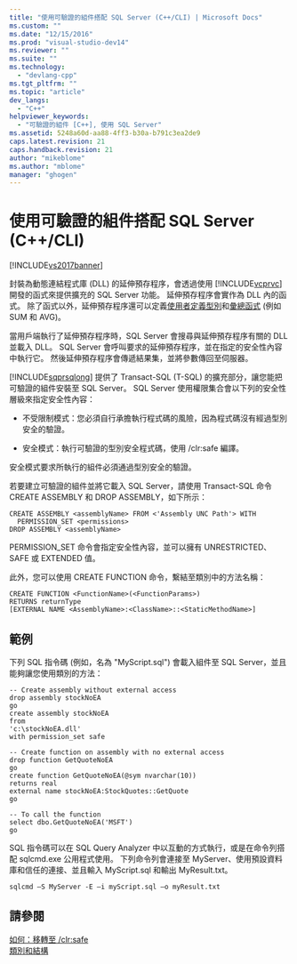 ```yaml
---
title: "使用可驗證的組件搭配 SQL Server (C++/CLI) | Microsoft Docs"
ms.custom: ""
ms.date: "12/15/2016"
ms.prod: "visual-studio-dev14"
ms.reviewer: ""
ms.suite: ""
ms.technology: 
  - "devlang-cpp"
ms.tgt_pltfrm: ""
ms.topic: "article"
dev_langs: 
  - "C++"
helpviewer_keywords: 
  - "可驗證的組件 [C++], 使用 SQL Server"
ms.assetid: 5248a60d-aa88-4ff3-b30a-b791c3ea2de9
caps.latest.revision: 21
caps.handback.revision: 21
author: "mikeblome"
ms.author: "mblome"
manager: "ghogen"
---
```

# 使用可驗證的組件搭配 SQL Server (C++/CLI)
[!INCLUDE[vs2017banner](../assembler/inline/includes/vs2017banner.md)]

封裝為動態連結程式庫 \(DLL\) 的延伸預存程序，會透過使用 [!INCLUDE[vcprvc](../build/includes/vcprvc_md.md)] 開發的函式來提供擴充的 SQL Server 功能。  延伸預存程序會實作為 DLL 內的函式。  除了函式以外，延伸預存程序還可以定義[使用者定義型別](../cpp/classes-and-structs-cpp.md)和[彙總函式](http://msdn.microsoft.com/zh-tw/de255454-f45e-4281-81f9-bc61893ac5da) \(例如 SUM 和 AVG\)。  
  
 當用戶端執行了延伸預存程序時，SQL Server 會搜尋與延伸預存程序有關的 DLL 並載入 DLL。  SQL Server 會呼叫要求的延伸預存程序，並在指定的安全性內容中執行它。  然後延伸預存程序會傳遞結果集，並將參數傳回至伺服器。  
  
 [!INCLUDE[sqprsqlong](../dotnet/includes/sqprsqlong_md.md)] 提供了 Transact\-SQL \(T\-SQL\) 的擴充部分，讓您能把可驗證的組件安裝至 SQL Server。  SQL Server 使用權限集合會以下列的安全性層級來指定安全性內容：  
  
-   不受限制模式：您必須自行承擔執行程式碼的風險，因為程式碼沒有經過型別安全的驗證。  
  
-   安全模式：執行可驗證的型別安全程式碼，使用 \/clr:safe 編譯。  
  
 安全模式要求所執行的組件必須通過型別安全的驗證。  
  
 若要建立可驗證的組件並將它載入 SQL Server，請使用 Transact\-SQL 命令 CREATE ASSEMBLY 和 DROP ASSEMBLY，如下所示：  
  
```  
CREATE ASSEMBLY <assemblyName> FROM <'Assembly UNC Path'> WITH   
  PERMISSION_SET <permissions>  
DROP ASSEMBLY <assemblyName>  
```  
  
 PERMISSION\_SET 命令會指定安全性內容，並可以擁有 UNRESTRICTED、SAFE 或 EXTENDED 值。  
  
 此外，您可以使用 CREATE FUNCTION 命令，繫結至類別中的方法名稱：  
  
```  
CREATE FUNCTION <FunctionName>(<FunctionParams>)  
RETURNS returnType  
[EXTERNAL NAME <AssemblyName>:<ClassName>::<StaticMethodName>]  
```  
  
## 範例  
 下列 SQL 指令碼 \(例如，名為 "MyScript.sql"\) 會載入組件至 SQL Server，並且能夠讓您使用類別的方法：  
  
```  
-- Create assembly without external access  
drop assembly stockNoEA  
go  
create assembly stockNoEA  
from   
'c:\stockNoEA.dll'  
with permission_set safe  
  
-- Create function on assembly with no external access  
drop function GetQuoteNoEA  
go  
create function GetQuoteNoEA(@sym nvarchar(10))  
returns real  
external name stockNoEA:StockQuotes::GetQuote  
go  
  
-- To call the function  
select dbo.GetQuoteNoEA('MSFT')  
go  
```  
  
 SQL 指令碼可以在 SQL Query Analyzer 中以互動的方式執行，或是在命令列搭配 sqlcmd.exe 公用程式使用。  下列命令列會連接至 MyServer、使用預設資料庫和信任的連接、並且輸入 MyScript.sql 和輸出 MyResult.txt。  
  
```  
sqlcmd –S MyServer -E –i myScript.sql –o myResult.txt  
```  
  
## 請參閱  
 [如何：移轉至 \/clr:safe](../dotnet/how-to-migrate-to-clr-safe-cpp-cli.md)   
 [類別和結構](../cpp/classes-and-structs-cpp.md)